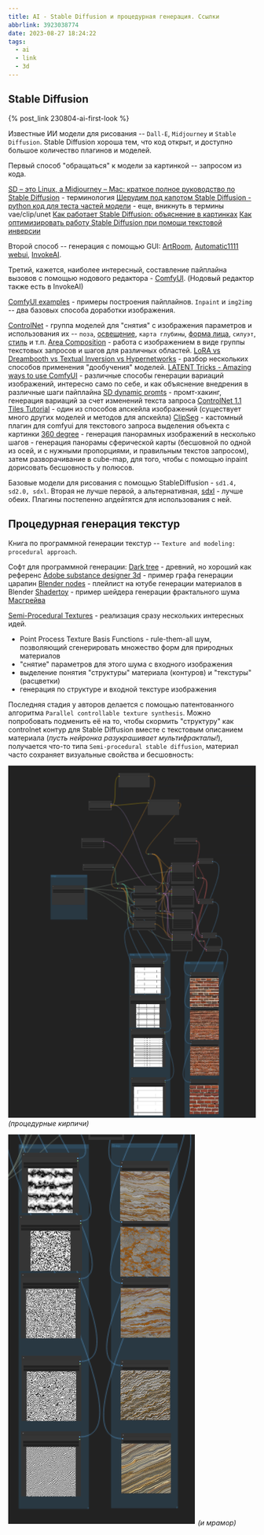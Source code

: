 ```yaml
---
title: AI - Stable Diffusion и процедурная генерация. Ссылки
abbrlink: 3923038774
date: 2023-08-27 18:24:22
tags:
  - ai
  - link
  - 3d
---
```


## Stable Diffusion

{% post_link 230804-ai-first-look %}

Известные ИИ модели для рисования -- `Dall-E`, `Midjourney` и `Stable Diffusion`. Stable Diffusion хороша тем, что код открыт, и доступно большое количество плагинов и моделей.

Первый способ "обращаться" к модели за картинкой -- запросом из кода.

[SD – это Linux, а Midjourney – Mac: краткое полное руководство по Stable Diffusion](https://habr.com/ru/companies/selectel/articles/712316/) - терминология
[Шерудим под капотом Stable Diffusion - python код для теста частей модели](https://habr.com/ru/articles/688204/) - еще, вникнуть в термины vae/clip/unet
[Как работает Stable Diffusion: объяснение в картинках](https://habr.com/ru/articles/693298/)
[Как оптимизировать работу Stable Diffusion при помощи текстовой инверсии](https://habr.com/ru/companies/ruvds/articles/706406/)

Второй способ -- генерация с помощью GUI: [ArtRoom](https://github.com/artmamedov/artroom-stable-diffusion/releases), [Automatic1111 webui](https://github.com/AUTOMATIC1111/stable-diffusion-webui), [InvokeAI](https://github.com/invoke-ai/InvokeAI).

Третий, кажется, наиболее интересный, составление пайплайна вызовов с помощью нодового редактора - [ComfyUI](https://github.com/comfyanonymous/ComfyUI). (Нодовый редактор также есть в InvokeAI)

[ComfyUI examples](https://comfyanonymous.github.io/ComfyUI_examples/) - примеры построения пайплайнов. `Inpaint` и `img2img` -- два базовых способа доработки изображения.

[ControlNet](https://comfyanonymous.github.io/ComfyUI_examples/controlnet/) - группа моделей для "снятия" с изображения параметров и использования их -- `поза`, [освещение](https://www.youtube.com/watch?v=_xHC3bT5GBU), `карта глубины`, [форма лица](https://www.youtube.com/watch?v=GF2vIgyn4Qo), `силуэт`, [стиль](https://github.com/comfyanonymous/ComfyUI/issues/65) и т.п.
[Area Composition](https://comfyanonymous.github.io/ComfyUI_examples/area_composition/) - работа с изображением в виде группы текстовых запросов и шагов для различных областей.
[LoRA vs Dreambooth vs Textual Inversion vs Hypernetworks](https://www.youtube.com/watch?v=dVjMiJsuR5o) - разбор нескольких способов применения "дообучения" моделей.
[LATENT Tricks - Amazing ways to use ComfyUI](https://www.youtube.com/watch?v=OdMtJMzjNLg) - различные способы генерации вариаций изображений, интересно само по себе, и как объяснение внедрения в различные шаги пайплайна
[SD dynamic promts](https://github.com/adieyal/sd-dynamic-prompts/blob/main/docs/tutorial.md) - промт-хакинг, генерация вариаций за счет изменений текста запроса
[ControlNet 1.1 Tiles Tutorial](https://youtu.be/EmA0RwWv-os) - один из способов апскейла изображений (существует много других моделей и методов для апскейла)
[ClipSeg](https://github.com/biegert/ComfyUI-CLIPSeg) - кастомный плагин для comfyui для текстового запроса выделения объекта с картинки
[360 degree](https://www.reddit.com/r/StableDiffusion/comments/zgfbj1/i_used_stable_diffusion_to_create_360_degree/) - генерация панорамных изображений в несколько шагов - генерация панорамы сферической карты (бесшовной по одной из осей, и с нужными пропорциями, и правильным текстов запросом), затем разворачивание в cube-map, для того, чтобы с помощью inpaint дорисовать бесшовность у полюсов.

Базовые модели для рисования с помощью StableDiffusion - `sd1.4, sd2.0, sdxl`. Вторая не лучше первой, а альтернативная, [sdxl](https://huggingface.co/stabilityai/stable-diffusion-xl-base-1.0) - лучше обеих. Плагины постепенно апдейтятся для использования с ней.

## Процедурная генерация текстур

Книга по программной генерации текстур -- `Texture and modeling: procedural approach`.

Софт для программной генерации:
[Dark tree](http://www.darksim.com/html/download_darktree2.shtml) - древний, но хороший как референс
[Adobe substance designer 3d](https://kayv.artstation.com/projects/ww3ow) - пример графа генерации царапин
[Blender nodes](https://www.youtube.com/playlist?list=PLsGl9GczcgBs6TtApKKK-L_0Nm6fovNPk) - плейлист на ютубе генерации материалов в Blender
[Shadertoy](https://www.shadertoy.com/view/4sXXW2) - пример шейдера генерации фрактального шума [Масгрейва](https://www.kenmusgrave.com/vision.html)


[Semi-Procedural Textures](https://github.com/ASTex-ICube/semiproctex/) - реализация сразу нескольких интересных идей.
- Point Process Texture Basis Functions - rule-them-all шум, позволяющий сгенерировать множество форм для природных материалов
- "снятие" параметров для этого шума с входного изображения
- выделение понятия "структуры" материала (контуров) и "текстуры" (расцветки)
- генерация по структуре и входной текстуре изображения

Последняя стадия у авторов делается с помощью патентованного алгоритма `Parallel controllable texture synthesis`.
Можно попробовать подменить её на то, чтобы скормить "структуру" как controlnet контур для Stable Diffusion вместе с текстовым описанием материала (*пусть нейронка разукрашивает мультифракталы!*), получается что-то типа `Semi-procedural stable diffusion`, материал часто сохраняет визуальные свойства и бесшовность:

![](230827-ai-procedural/proc_wood.png) 
*(процедурные кирпичи)*

![](230827-ai-procedural/proc_marble.png)
*(и мрамор)*




